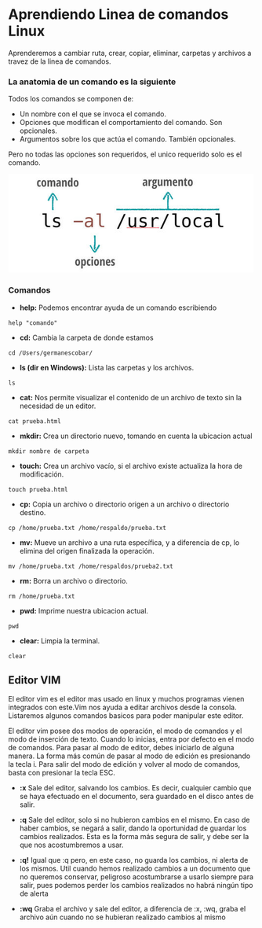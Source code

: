 # Aprendiendo Linea de comandos Linux
Aprenderemos a cambiar ruta, crear, copiar, eliminar, carpetas y archivos a travez de la linea de comandos.

### La anatomia de un comando es la siguiente 
Todos los comandos se componen de:

* Un nombre con el que se invoca el comando.
* Opciones que modifican el comportamiento del comando. Son opcionales.
* Argumentos sobre los que actúa el comando. También opcionales.

Pero no todas las opciones son requeridos, el unico requerido solo es el comando.

![cli anatomy](./cli-anatomy.jpg)

### Comandos
* __help:__ Podemos encontrar ayuda de un comando escribiendo
```
help "comando"
```


* __cd:__ Cambia la carpeta de donde estamos 
```
cd /Users/germanescobar/
```

* __ls (dir en Windows):__ Lista las carpetas y los archivos.
```
ls
```

* __cat:__ Nos permite visualizar el contenido de un archivo de texto sin la necesidad de un editor.
```
cat prueba.html
```

* __mkdir:__ Crea un directorio nuevo, tomando en cuenta la ubicacion actual
```
mkdir nombre de carpeta
```

* __touch:__ Crea un archivo vacío, si el archivo existe actualiza la hora de modificación.
```
touch prueba.html
```

* __cp:__ Copia un archivo o directorio origen a un archivo o directorio destino.
```
cp /home/prueba.txt /home/respaldo/prueba.txt
```

* __mv:__  Mueve un archivo a una ruta específica, y a diferencia de cp, lo elimina del origen finalizada la operación.
```
mv /home/prueba.txt /home/respaldos/prueba2.txt
```

* __rm:__  Borra un archivo o directorio.
```
rm /home/prueba.txt
```

* __pwd:__  Imprime nuestra ubicacion actual.
```
pwd
```

* __clear:__  Limpia la terminal.
```
clear
```


## Editor VIM
El editor vim es el editor mas usado en linux y muchos programas vienen integrados con este.Vim nos ayuda a editar archivos desde la consola. Listaremos algunos comandos basicos para poder manipular este editor.

El editor vim posee dos modos de operación, el modo de comandos y el modo de inserción de texto. Cuando lo inicias, entra por defecto en el modo de comandos. Para pasar al modo de editor, debes iniciarlo de alguna manera. La forma más común de pasar al modo de edición es presionando la tecla i. Para salir del modo de edición y volver al modo de comandos, basta con presionar la tecla ESC.

* __:x__ Sale del editor, salvando los cambios. Es decir, cualquier cambio que se haya efectuado en el documento, sera guardado en el disco antes de salir.

* __:q__ Sale del editor, solo si no hubieron cambios en el mismo. En caso de haber cambios, se negará a salir, dando la oportunidad de guardar los cambios realizados. Esta es la forma más segura de salir, y debe ser la que nos acostumbremos a usar.

* __:q!__ Igual que :q pero, en este caso, no guarda los cambios, ni alerta de los mismos. Util cuando hemos realizado cambios a un documento que no queremos conservar, peligroso acostumbrarse a usarlo siempre para salir, pues podemos perder los cambios realizados no habrá ningún tipo de alerta

* __:wq__
Graba el archivo y sale del editor, a diferencia de :x, :wq, graba el archivo aún cuando no se hubieran realizado cambios al mismo
